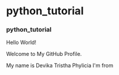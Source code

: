 # python_tutorial
### python_tutorial 

Hello World! 

Welcome to My GitHub Profile.

My name is Devika Tristha Phylicia I'm from 

